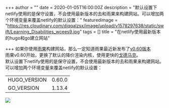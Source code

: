 +++
author = ""
date = 2020-01-05T16:00:00Z
description = "默认设置下netlify使用的是保守设置，不会使用最新版本的去和雨果来构建网站。可以增加两个环境变量来覆盖netlify的默认设置："
featuredimage = "https://res.cloudinary.com/diqqalzsx/image/upload/v1578297638/static/swift/Learning_Disabilities_wcees9.jpg"
tags = []
title = "在netlify使用最新版本的hugo和go建立网站"

+++
如果你使用[雨果](https://gohugo.io/)构建网站，那么一定知道雨果最近新发布了[v0.60版本](https://github.com/gohugoio/hugo/releases/tag/v0.60.0)  
雨果v0.60开始，更换了默认的降价渲染内核，使用更快的[戈德马克](https://github.com/yuin/goldmark/)。  
默认设置下netlify使用的是保守设置，不会使用最新版本的去和雨果来构建网站。  
可以增加两个环境变量来覆盖netlify的默认设置：

|  |  |
| --- | --- |
| HUGO_VERSION | 0.60.0 |
| GO_VERSION | 1.13.4 |

[![](https://lvv.me/posts/2019/11/29_newest_hugo_and_go_version_on_netlify/01.png)](https://lvv.me/posts/2019/11/29_newest_hugo_and_go_version_on_netlify/01.png)